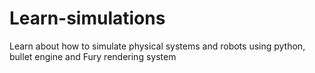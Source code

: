 # Learn-simulations
Learn about how to simulate physical systems and robots using python, bullet engine and Fury rendering system
